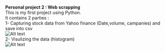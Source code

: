 **Personal project 2 : Web scrapping** <br>
This is my first project using Python. <br>
It contains 2 parties : <br>
1- Capturing stock data from Yahoo finance (Date,volume, campanies) and save into csv<br>
![Alt text](https://raw.githubusercontent.com/Pai-U/Projet_PAI/main/Web%20scrapping/Graphics/exemple_output.jpg "Output")<br>
2- Visulizing the data (histogram)<br>
![Alt text](https://raw.githubusercontent.com/Pai-U/Projet_PAI/main/Web%20scrapping/Graphics/Historical_vomule_and_price.jpg "Output")

